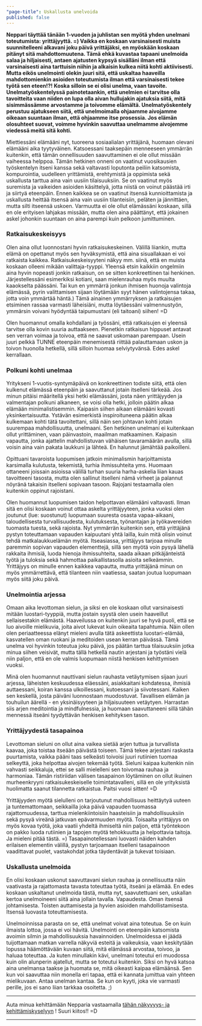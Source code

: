 ```yaml
---
"page-title": Uskallusta unelvoida
published: false
---
```






**Neppari täyttää tänään 1-vuoden ja juhlistan sen myötä yhden unelmani toteutumista: yrittäjyyttä. =)  Vaikka en koskaan varsinaisesti muista suunnitelleeni alkavani joku päivä yrittäjäksi, en myöskään koskaan pitänyt sitä mahdottomuutena. Tämä ehkä kuvastaa tapaani unelmoida salaa ja hiljaisesti, antaen ajatusten kypsyä sisälläni ilman että varsinaisesti aina tarttuisin niihin ja alkaisin kulkea niitä kohti aktiivisesti. Mutta eikös unelmointi olekin juuri sitä, että uskaltaa haaveilla mahdottomienkin asioiden toteutumista ilman että varsinaisesti tekee työtä sen eteen!?! Koska silloin se ei olisi unelma, vaan tavoite. Unelmatyöskentelyssä painotetaankin, että unelmien ei tarvitse olla tavoitteita vaan niiden on lupa olla aivan hullujakin ajatuksia siitä, mitä sisimmässämme arvostamme ja toivomme elämältä. Unelmatyöskentely perustuu ajatukseen siitä, että unelmoimalla ohjaamme aivojamme oikeaan suuntaan ilman, että ohjaamme itse prosessia. Jos elämän olosuhteet suovat, voimme hyvinkin saavuttaa unelmamme aivojemme viedessä meitä sitä kohti.**

Miettiessäni elämääni nyt, tuoreena sosiaalialan yrittäjänä, huomaan olevani elämääni aika tyytyväinen. Katsoessani taaksepäin menneeseen ymmärrän kuitenkin, että tämän onnellisuuden saavuttaminen ei ole ollut missään vaiheessa helppoa. Tämän hetkinen onneni on vaatinut vuosikausien työskentelyn itseni kanssa sekä valtavasti loputonta peiliin katsomista, kompurointia, uudelleen yrittämistä, erehtymistä ja oppimista sekä uskallusta tarttua aina vain uusiin tilaisuuksiin. Se on vaatinut myös suremista ja vaikeiden asioiden käsittelyä, jotta niistä on voinut päästää irti ja siirtyä eteenpäin. Ennen kaikkea se on vaatinut itsensä kunnioittamista ja uskallusta heittää itsensä aina vain uusiin tilanteisiin, peläten ja jännittäen, mutta silti itseensä uskoen. Varmuutta ei ole ollut elämässäni koskaan, sillä en ole erityisen lahjakas missään, mutta olen aina päättänyt, että jokainen askel johonkin suuntaan on aina parempi kuin pelkoon jumittuminen.

### Ratkaisukeskeisyys

Olen aina ollut luonnostani hyvin ratkaisukeskeinen. Välillä liiankin, mutta elämä on opettanut myös sen hyväksymistä, että aina sisuallakaan ei voi ratkaista kaikkea. Ratkaisukeskeisyyteni näkyy mm. siinä, että en muista koskaan olleeni mikään valittaja-tyyppi. Yleensä etsin kaikkiin ongelmiin aina hyvin nopeasti jonkin ratkaisun, on se sitten konkreettinen tai henkinen. Järjestellessäni esimerkiksi kotiani, saan mielenrauhaa myös muulta kaaokselta päässäni. Tai kun en ymmärrä jonkun ihmisen huonoja valintoja elämässä, pyrin valittamisen sijaan löytämään syyt hänen valintojensa takaa, jotta voin ymmärtää häntä.) Tämä ainainen ymmärryksen ja ratkaisujen etsiminen rassaa varmasti läheisiäni, mutta löytäessäni valmennustyön, ymmärsin voivani hyödyntää taipumustani (eli taitoani) siihen! =D

Olen huomannut omalla kohdallani ja työssäni, että ratkaisujen ei yleensä tarvitse olla kovin suuria auttaakseen. Pienetkin ratkaisun hippuset antavat sen verran voimaa ja toivoa, että ne saavat uskomaan parempaan. Usein juuri pelkkä TUNNE eteenpäin menemisestä riittää palauttamaan uskon ja toivon huonolla hetkellä, sillä silloin huomaa selviytyvänsä. Edes askel kerrallaan.

### Polkuni kohti unelmaa

Yritykseni 1-vuotis-syntymäpäivä on konkreettinen todiste siitä, että olen kulkenut elämässä eteenpäin ja saavuttanut jotain itselleni tärkeää. Jos minun pitäisi määritellä yksi hetki elämässäni, josta näen yrittäjyyden ja valmentajan polkuni alkaneen, se voisi olla hetki, jolloin päätin alkaa elämään minimalistisemmin. Kaipasin siihen aikaan elämääni kovasti yksinkertaisuutta. Ystävän esimerkistä inspiroituneena päätin alkaa kulkemaan kohti tätä tavoitettani, sillä näin sen johtavan kohti jotain suurempaa mahdollisuutta, unelmaani. Sen hetkinen unelmani ei kuitenkaan ollut yrittäminen, vaan päinvastoin, maailman matkaaminen. Kaipasin vapautta, jonka ajattelin mahdollistuvan vähäisen tavaramäärän avulla, sillä voisin aina vain pakata laukkuni ja lähteä. En halunnut jämähtää paikoilleni.

Opittuani tavaroista luopumisen jatkoin minimalismin harjoittamista karsimalla kulutusta, tekemistä, turhia ihmissuhteita yms. Huomaan ottaneeni joissain asioissa välillä turhan suuria harha-askelia liian kauas tavoitteeni tasosta, mutta olen sallinut itselleni nämä virheet ja palannut nöyränä takaisin itselleni sopivaan tasoon. Rajojani testaamalla olen kuitenkin oppinut rajoistani.

Olen huomannut luopumisen taidon helpottavan elämääni valtavasti. Ilman sitä en olisi koskaan voinut ottaa askelta yrittäjyyteen, jonka vuoksi olen joutunut (lue: suostunut) luopumaan suuresta osasta vapaa-aikaani, taloudellisesta turvallisuudesta, kulutuksesta, työnantajan ja työkavereiden tuomasta tuesta, sekä rajoista. Nyt ymmärrän kuitenkin sen, että yrittäjänä pystyn toteuttamaan vapauden kaipuutani yhtä lailla, kuin mitä olisin voinut tehdä matkalaukkuelämän myötä. Itseasiassa, yrittäjyys tarjoaa minulle paremmin sopivan vapauden elementtejä, sillä sen myötä voin pysyä lähellä rakkaita ihmisiä, luoda hienoja ihmissuhteita, saada aikaan pitkäjänteistä työtä ja tuloksia sekä hahmottaa paikallistasolla asioita selkeämmin. Yrittäjyys on minulle ennen kaikkea vapautta, mutta yrittäjänä minun on myös ymmärrettävä, että tilanteen niin vaatiessa, saatan joutua luopumaan myös siitä joku päivä.

### Unelmointia arjessa

Omaan aika levottoman sielun, ja siksi en ole koskaan ollut varsinaisesti mitään luostari-tyyppiä, mutta jostain syystä olen usein haaveillut sellaisestakin elämästä. Haaveilussa on kuitenkin juuri se hyvä puoli, että se luo aivoille mielikuvia, joita aivot lukevat kuin oikeaita tapahtumia. Näin ollen olen periaatteessa elänyt mieleni avulla tätä askeettista luostari-elämää, kasvatellen oman ruokani ja meditoiden usean kerran päivässä.
Tämä unelma voi hyvinkin toteutua joku päivä, jos päätän tarttua tilaisuuksiin jotka minua siihen veisivät, mutta tällä hetkellä nautin arjestani ja työstäni vielä niin paljon, että en ole valmis luopumaan niistä henkisen kehittymisen vuoksi.

Minä olen huomannut nauttivani sielun rauhasta vetäytymisen sijaan juuri arjessa, läheisten keskuudessa eläessäni, asiakkaitani kohdatessa, ihmisiä auttaessani,  koiran kanssa ulkoillessani, kutoessani ja siivotessani. Kaiken sen keskellä, josta päiväni luonnostaan muodostuvat. Tavallisen elämän ja touhuilun äärellä - en yksinäisyyteen ja hiljaisuuteen vetäytyen. Harrastan siis arjen meditointia ja mindfulnessia, ja huomaan saavuttaneeni sillä tähän mennessä itseäni tyydyttävän henkisen kehityksen tason.

### Yrittäjyydestä tasapainoa

Levottoman sieluni on ollut aina vaikea sietää arjen tuttua ja turvallista kaavaa, joka toistaa itseään päivästä toiseen. Tämä tekee arjestani raskasta puurtamista, vaikka pääni taas selkeästi toivoisi juuri rutiinien tuomaa selkeyttä, joka helpottaa aivojen tekemää työtä. Sieluni kaipaa kuitenkin niin vahvasti seikkaluja, ettei se salli mielelleni sen toivomaa rauhaa ja harmoniaa. Tämän ristiriidan välisen tasapainon löytäminen on ollut ikuinen murheenkryyni ratkaisukeskeiselle toimintatavalleni, sillä en ole yrityksistä huolimatta saanut tilannetta ratkaistua. Paitsi vuosi sitten! =D

Yrittäjyyden myötä sielulleni on tarjoutunut mahdollisuus heittäytyä uuteen ja tuntemattomaan, seikkailla joka päivä vapauden tuomassa rajattomuudessa, tarttua mielenkiintoisiin haasteisiin ja mahdollisuuksiin sekä pysyä vireänä jatkuvan epävarmuuden myötä. Toisaalta yrittäjyys on myös kovaa työtä, joka vaatii yhdeltä ihmiseltä niin paljon, että työntekoon on pakko luoda rutiinien ja tapojen myötä tehokkuutta ja helpottavia taitoja. Ja mieleni pitää tästä. =)
Tasapainotellessani luovasti näiden kahden erilaisen elementin välillä, pystyn tarjoamaan itselleni tasapainoon vaadittavat puolet, vastakohdat jotka täydentävät ja tukevat toisiaan.

### Uskallusta unelmoida

En olisi koskaan uskonut saavuttavani sielun rauhaa ja onnellisuutta näin vaativasta ja rajattomasta tavasta toteuttaa työtä, itseäni ja elämää. En edes koskaan uskaltanut unelmoida tästä, mutta nyt, saavutettuani sen, uskallan kertoa unelmoineeni siitä aina jollain tavalla. Vapaudesta. Oman itsensä johtamisesta. Toisten auttamisesta ja hyvien asioiden mahdollistamisesta. Itsensä luovasta toteuttamisesta.

Unelmoinnissa parasta on se, että unelmat voivat aina toteutua. Se on kuin ilmaista lottoa, jossa ei voi hävitä. Unelmointi on eteenpäin katsomista avoimin silmin ja mahdollisuuksia havainnoiden. Unelmoidessa ei jäädä tuijottamaan matkan varrella näkyviä esteitä ja vaikeuksia, vaan keskitytään lopussa häämöttävään kuvaan siitä, mitä elämässä arvostaa, toivoo, ja haluaa toteuttaa. Ja kuten minullakin kävi, unelmani toteutui eri muodossa kuin olin alunperin ajatellut, mutta se toteutui kuitenkin. Siksi on hyvä katsoa aina unelmansa taakse ja huomata se, mitä oikeasti kaipaa elämäänsä. Sen kun voi saavuttaa niin monella eri tapaa, että ei kannata jumittua vain yhteen mielikuvaan. Antaa unelman kantaa. Se kun on kyyti, joka vie varmasti perille, jos ei sano liian tarkkaa osoitetta. ;)


___

Auta minua kehittämään Nepparia vastaamalla
[tähän näkyvyys- ja kehittämiskyselyyn](https://docs.google.com/forms/d/176dqWqr1rtptN2gY9Z10OUQjiLbrq1T9Zu-S_kPgq-U/viewform) ! 
Suuri kiitos!! =D

___
